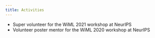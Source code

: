 ```yaml
---
title: Activities
---
```


- Super volunteer for the WiML 2021 workshop at NeurIPS
- Volunteer poster mentor for the WiML 2020 workshop at NeurIPS



